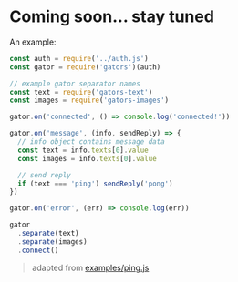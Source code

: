 # Coming soon... stay tuned

 An example:

```js
const auth = require('../auth.js')
const gator = require('gators')(auth)

// example gator separator names
const text = require('gators-text')
const images = require('gators-images')

gator.on('connected', () => console.log('connected!'))

gator.on('message', (info, sendReply) => {
  // info object contains message data
  const text = info.texts[0].value
  const images = info.texts[0].value

  // send reply
  if (text === 'ping') sendReply('pong')
})

gator.on('error', (err) => console.log(err))

gator
  .separate(text)
  .separate(images)
  .connect()
```

> adapted from [examples/ping.js](https://github.com/jdtzmn/gators/blob/master/examples/ping.js)
